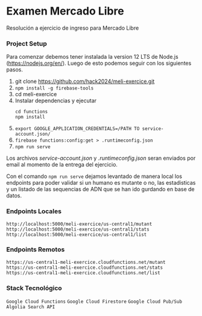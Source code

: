 # Examen Mercado Libre

Resolución a ejercicio de ingreso para Mercado Libre

### Project Setup

Para comenzar debemos tener instalada la version 12 LTS de Node.js (https://nodejs.org/en/). Luego de esto
podemos seguir con los siguientes pasos.

1. git clone https://github.com/hack2024/meli-exercice.git
2. `npm install -g firebase-tools`
3. cd meli-exercice
4. Instalar dependencias y ejecutar
   ```
   cd functions
   npm install
   ```
5. `export GOOGLE_APPLICATION_CREDENTIALS=/PATH TO service-account.json/`
6. `firebase functions:config:get > .runtimeconfig.json`
7. `npm run serve`

Los archivos _service-account.json_ y _.runtimeconfig.json_ seran enviados por email al momento de la entrega del ejercicio.

Con el comando `npm run serve` dejamos levantado de manera local los endpoints para poder validar si un humano es mutante o no,
las estadisticas y un listado de las sequencias de ADN que se han ido gurdando en base de datos.

### Endpoints Locales

```
http://localhost:5000/meli-exercice/us-central1/mutant
http://localhost:5000/meli-exercice/us-central1/stats
http://localhost:5000/meli-exercice/us-central1/list
```

### Endpoints Remotos

```
https://us-central1-meli-exercice.cloudfunctions.net/mutant
https://us-central1-meli-exercice.cloudfunctions.net/stats
https://us-central1-meli-exercice.cloudfunctions.net/list
```

### Stack Tecnológico

`Google Cloud Functions`
`Google Cloud Firestore`
`Google Cloud Pub/Sub`
`Algolia Search API`

